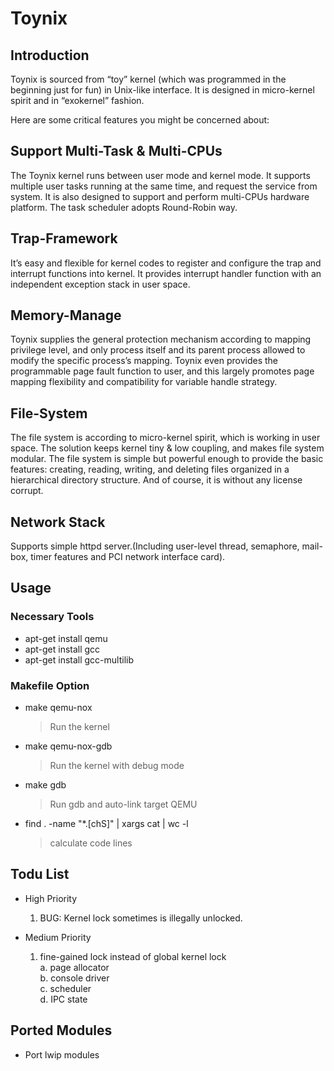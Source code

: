 # Toynix

## Introduction

Toynix is sourced from “toy” kernel (which was programmed in the beginning just for fun) in Unix-like interface. It is designed in micro-kernel spirit and in “exokernel” fashion.

Here are some critical features you might be concerned about:

## Support Multi-Task & Multi-CPUs

The Toynix kernel runs between user mode and kernel mode. It supports multiple user tasks running at the same time, and request the service from system. It is also designed to support and perform multi-CPUs hardware platform. The task scheduler adopts Round-Robin way.

## Trap-Framework

It’s easy and flexible for kernel codes to register and configure the trap and interrupt functions into kernel. It provides interrupt handler function with an independent exception stack in user space.

## Memory-Manage

Toynix supplies the general protection mechanism according to mapping privilege level, and only process itself and its parent process allowed to modify the specific process’s mapping.
Toynix even provides the programmable page fault function to user, and this largely promotes page mapping flexibility and compatibility for variable handle strategy.

## File-System

The file system is according to micro-kernel spirit, which is working in user space. The solution keeps kernel tiny & low coupling, and makes file system modular. The file system is simple but powerful enough to provide the basic features: creating, reading, writing, and deleting files organized in a hierarchical directory structure. And of course, it is without any license corrupt.

## Network Stack

Supports simple httpd server.(Including user-level thread, semaphore, mail-box, timer features and PCI network interface card).

## Usage

### Necessary Tools

* apt-get install qemu
* apt-get install gcc
* apt-get install gcc-multilib

### Makefile Option

* make qemu-nox
  > Run the kernel
* make qemu-nox-gdb
  > Run the kernel with debug mode
* make gdb
  > Run gdb and auto-link target QEMU
* find . -name "*.[chS]" | xargs cat | wc -l
  > calculate code lines

## Todu List

* High Priority
  1. BUG: Kernel lock sometimes is illegally unlocked.

* Medium Priority
  1. fine-gained lock instead of global kernel lock  
    a. page allocator  
    b. console driver  
    c. scheduler  
    d. IPC state  

## Ported Modules

* Port lwip modules